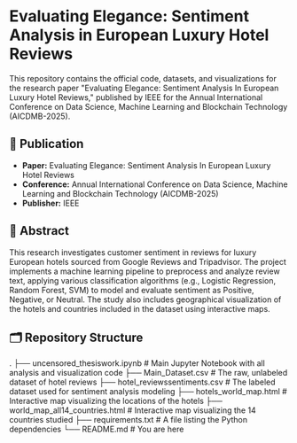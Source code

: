 # Evaluating Elegance: Sentiment Analysis in European Luxury Hotel Reviews

This repository contains the official code, datasets, and visualizations for the research paper "Evaluating Elegance: Sentiment Analysis In European Luxury Hotel Reviews," published by IEEE for the Annual International Conference on Data Science, Machine Learning and Blockchain Technology (AICDMB-2025).

## 📄 Publication

* **Paper:** Evaluating Elegance: Sentiment Analysis In European Luxury Hotel Reviews
* **Conference:** Annual International Conference on Data Science, Machine Learning and Blockchain Technology (AICDMB-2025)
* **Publisher:** IEEE

## 📝 Abstract

This research investigates customer sentiment in reviews for luxury European hotels sourced from Google Reviews and Tripadvisor. The project implements a machine learning pipeline to preprocess and analyze review text, applying various classification algorithms (e.g., Logistic Regression, Random Forest, SVM) to model and evaluate sentiment as Positive, Negative, or Neutral. The study also includes geographical visualization of the hotels and countries included in the dataset using interactive maps.

## 🗂️ Repository Structure
. ├── uncensored_thesiswork.ipynb # Main Jupyter Notebook with all analysis and visualization code ├── Main_Dataset.csv # The raw, unlabeled dataset of hotel reviews ├── hotel_reviewssentiments.csv # The labeled dataset used for sentiment analysis modeling ├── hotels_world_map.html # Interactive map visualizing the locations of the hotels ├── world_map_all14_countries.html # Interactive map visualizing the 14 countries studied ├── requirements.txt # A file listing the Python dependencies └── README.md # You are here
